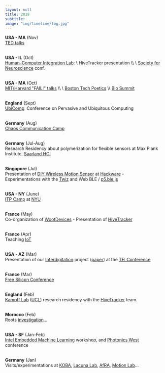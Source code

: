 ```yaml
---
layout: null
title: 2019
subtitle:
image: "img/timeline/log.jpg"
---
```


**USA - MA** (Nov) <br> [TED talks](https://tedxbeaconstreet.com/)

<br> **USA - IL** (Oct) <br> [Human-Computer Integration Lab](https://lab.plopes.orgs): \\
HiveTracker presentation \\\\ \\
[Society for Neuroscience](https://www.sfn.org/Meetings) conf.

<br> **USA - MA** (Oct) <br> [MIT/Harvard "FAIL!" talks](https://www.fail-sharing.org) \\\\ \\
[Boston Tech Poetics](https://techpoetics.com) \\\\ [Bio Summit](https://BioSummit.org)

<br> **England** (Sept) <br> [UbiComp](http://ubicomp.org/ubicomp2019): Conference on Pervasive and Ubiquitous Computing

<br> **Germany** (Aug) <br> [Chaos Communication Camp](https://events.ccc.de/camp/)

<br> **Germany** (Jul-Aug) <br> Research Residency about polymerization for flexible sensors at Max Plank Institute, [Saarland HCI](https://hci.cs.uni-saarland.de/)

<br> **Singapore** (Jul) <br> Presentation of [DIY Wireless Motion Sensor](https://github.com/honnet/itp) at [Hackware](https://www.meetup.com/Hackware) - Experimentations with the [Twiz](https://github.com/medialablasalle/twiz/) and Web BLE / [p5.ble.js](https://github.com/medialablasalle/p5.ble.js/)

<br> **USA - NY** (June) <br> [ITP Camp](https://itp.nyu.edu/camp2019/) at [NYU](https://www.nyu.edu)

<br> **France** (May) <br> Co-organization of [WootDevices](http://wootdevices.io) - Presentation of [HiveTracker](http://HiveTracker.github.io)

<br> **France** (Apr) <br> Teaching [IoT](https://sites.google.com/view/esgi-iot)

<br> **USA - AZ** (Mar) <br> Presentation of our [Interdigitation](http://interdigitation.embodimentlabs.org) project ([paper](https://honnet.github.io/publications/TEI19-Interdigitation.pdf)) at the [TEI Conference](http://tei.acm.org/2019/)

<br> **France** (Mar) <br> [Free Silicon Conference](https://wiki.f-si.org/index.php/FSiC2019)

<br> **England** (Feb) <br> [Kampff Lab](https://www.kampff-lab.org) ([UCL](http://www.ucl.ac.uk/swc/research/)) research residency with the [HiveTracker](http://HiveTracker.github.io) team.

<br> **Morocco** (Feb) <br> Roots [investigation](https://www.instagram.com/p/BuKYy6yFoH-/)...

<br> **USA - SF** (Jan-Feb) <br> [Intel Embedded Machine Learning](https://iotevents.intel.com/OpenVINOSiliconValley/) workshop, and [Photonics West](https://spie.org/conferences-and-exhibitions/photonics-west/) conference

<br> **Germany** (Jan) <br> Visits/experimentations at [KOBA](https://www.kobakant.at/KOBA/),  [Lacuna Lab](http://lacunalab.org/), [AfRA](https://afra-berlin.de), [Motion Lab](https://motionlab.berlin/)...

